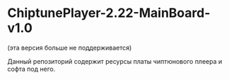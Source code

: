 # ChiptunePlayer-2.22-MainBoard-v1.0
(эта версия больше не поддерживается)

Данный репозиторий содержит ресурсы платы чиптюнового плеера и софта под него.
